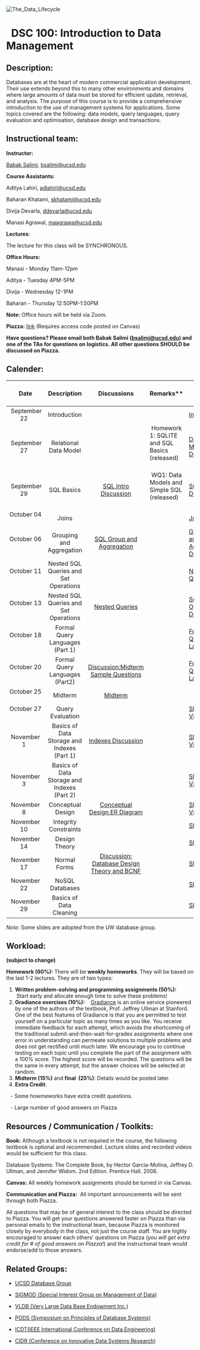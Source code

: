 ![The_Data_Lifecycle](fig/The_Data_Lifecycle.jpeg)

#   DSC 100: Introduction to Data Management



## Description:

Databases are at the heart of modern commercial application development. Their use extends beyond this to many other environments and domains where large amounts of data must be stored for efficient update, retrieval, and analysis. The purpose of this course is to provide a comprehensive introduction to the use of management systems for applications. Some topics covered are the following: data models, query languages, query evaluation and optimisation,  database design and transactions. 



## Instructional team:

**Instructor:**

[Babak Salimi](https://bsalimi.github.io/), bsalimi@ucsd.edu

**Course Assistants:**


Aditya Lahiri, [adlahiri@ucsd.edu](mailto:dlahiri@ucsd.edu)

Baharan Khatami, [skhatami@ucsd.edu](mailto:skhatami@ucsd.edu)

Divija Devarla, [ddevarla@ucsd.edu](mailto:ddevarla@ucsd.edu)

Manasi Agrawal, [maagrawa@ucsd.edu](mailto:maagrawa@ucsd.edu)

**Lectures**:

The lecture for this class will be SYNCHRONOUS. 


**Office Hours:**

Manasi - Monday 11am-12pm

Aditya - Tuesday 4PM-5PM

Divija - Wednesday 12-1PM

Baharan - Thursday 12:50PM-1:50PM

**Note:** Office hours will be held via Zoom. 



**Piazza:** [link](https://piazza.com/ucsd/fall2022/dsc100) (Requires access code posted on Canvas)

**Have questions? Please email both Babak Salimi (bsalimi@ucsd.edu) and one of the TAs for questions on logistics. All other questions SHOULD be discussed on Piazza.**



## **Calender:**

| Date |           Description           | Discussions | Remarks** | Lectures | **Optional Reading** |
| :--: | :-----------------------------: | :----: | ----- | --------------- | ---- |
|  September 22   | Introduction  |  |       | [Introduction](https://drive.google.com/file/d/1pQB7FZI2tlW_nvJr_jQ2qdU_U6GaF1dd/view?usp=sharing) | |
|  September 27   | Relational Data Model |   |  Homework 1: SQLITE and SQL Basics (released)    | [Data Models](https://drive.google.com/file/d/1pSuZ93Lr9bnfwIz_Yf3S2pbk-RQpISGB/view?usp=sharing) [Demo](https://drive.google.com/file/d/1QMaUIn5CEXc12PzHqc1zi2y5ckAiGSQ9/view?usp=sharing) | Sec. 2.1, 2.2, 2.3 |
|  September 29   | SQL Basics |  [SQL Intro Discussion](https://drive.google.com/file/d/18xJ4yL8ppvKclyjeExcsPJ8bNC_87Pas/view?usp=sharing) |  WQ1: Data Models and Simple SQL (released)    | [SQL Basics](https://drive.google.com/file/d/1rh1N9CjmJ3kl1Z3TO-RZKDtWMaAy86Bb/view?usp=sharing) [Demo](https://drive.google.com/file/d/1rVmq1wmhTSX-BhPyeAoMfA6WzVRm-2C9/view?usp=sharing) |  |
|October 04   | Joins  |  |       | [Joins](https://drive.google.com/file/d/1X-mmtFLGfBWT6_9nZGn-qbnRc40qZaYI/view?usp=sharing) [demo](https://drive.google.com/file/d/1XD7KWFOlzPU5eLDd-vrVTz-plcWD7M6-/view?usp=sharing) |
October 06   | Grouping and Aggregation  | [SQL Group and Aggregation](https://drive.google.com/file/d/1a4LIUbGWmMISF8AE5TvSLW_zi_xEArUl/view?usp=sharing) |       | [Grouping and Aggregation](https://drive.google.com/file/d/1vrK4KyrBIk3P-g_FPGfJ_J0Lb91lu98v/view?usp=sharing) [Demo](https://drive.google.com/file/d/1X53PbcIUrNSM5uuj8_4JI5UsC7FiEAgr/view?usp=sharing) [Data](https://drive.google.com/file/d/1vj9WdBOjQ-na8hCPGgDDFdTq-tA9_eTD/view?usp=sharing) | Sec. 6.1, 6.2|
October 11   | Nested SQL Queries and Set Operations |  |       | [Nested SQL Queries ](https://drive.google.com/file/d/1w0yMi1cEClMT8ytGyiCKLOWG7xKT-Z3J/view?usp=sharing)  | |
October 13   | Nested SQL Queries and Set Operations | [Nested Queries](https://cdn-uploads.piazza.com/paste/ktv2glv31db547/cff1ab69875ed36d6c5c73193c50271f13adbf4f8813d0e50f42a4f86774e51e/Discussion_Section3.pdf) |       | [Set Operations](https://drive.google.com/file/d/1w1Xz2mU5rqqH5jkq59abOPXDQNHmcfjk/view?usp=sharing) [Demo](https://drive.google.com/file/d/1w66L9F-HQB_MpFYUWtainh9IG0ZsXvag/view?usp=sharing) [Data](https://drive.google.com/file/d/1wVWVcHZyw5Zp1dFpruoGbktuk-gS0DVf/view?usp=sharing)  | |
| October 18    | Formal Query Languages (Part 1)  |  |       | [Formal Query Langaues](https://drive.google.com/file/d/1x-s7CQgRJem5ZMFn2Wy_p1hsRgRCAXaA/view?usp=sharing) | |
| October 20    | Formal Query Languages (Part2)  |[Discussion:Midterm Sample Questions](https://drive.google.com/file/d/15K00TrHQqTz0vF_GhNAU_WBn__VWebf_/view?usp=sharing)  |       | [Formal Query Langaues](https://drive.google.com/file/d/1x-s7CQgRJem5ZMFn2Wy_p1hsRgRCAXaA/view?usp=sharing) | |
| October 25    | Midterm  | [Midterm](https://drive.google.com/file/d/1DHbwxQhtlnIfDVsxxmfNVl2Nc9TUs95s/view?usp=sharing) |       |  | |
| October 27    | Query Evaluation  |  |       | [Slides](https://drive.google.com/file/d/1-txCsFSltz3bCZ1XzzHgZvVEkIOHVbqq/view?usp=sharing) [Video](https://drive.google.com/file/d/1bbTUvQhk7y0rPQj07m0fh31sTSJxTPpG/view?usp=sharing) | |
| November 1    | Basics of Data Storage and Indexes (Part 1)  | [Indexes Discussion](https://drive.google.com/drive/folders/1hVuBhv1L1QLwrOlukATRKp_7FkJ8Rt0U?usp=sharing) |       | [Slides](https://drive.google.com/file/d/105MgPTw9R8xg9qbkBQu3cU6ayZ619RTN/view?usp=sharing) [Video](https://drive.google.com/file/d/109SVKzUmj5kJyBYIylO0xBp3ptNHBE7e/view?usp=sharing) | |
| November 3    | Basics of Data Storage and Indexes (Part 2)  |  |       | [Slides](https://drive.google.com/file/d/108kJ0W_cY0GH9ILHPXI4lG9n2OJHmLq1/view?usp=sharing) [Video](https://drive.google.com/file/d/10DYoOZ--vFSQstAxFfRclnDFPrbV_hbo/view?usp=sharing) | |
| November 8    | Conceptual Design | [Conceptual Design,ER Diagram](https://drive.google.com/file/d/17aNQKBjaigojCRg8Du4mraiEbG-UtXj-/view) |       | [Slides](https://drive.google.com/file/d/1VhaKeCqsdfCOsOjyUFb7IJUPMRrj4G-O/view?usp=sharing) [Video](https://drive.google.com/file/d/1Sl94noI8lRrt_jCNRNrD5lHFVEnsfKJB/view?usp=sharing)  | Sec. 4.1-4.6
 November 10    |Integrity Constraints|  |       |[Slides](https://drive.google.com/file/d/118dUFs5kPIprTBkqkia_ofForz8E6kVf/view?usp=sharing)   | 
| November 14    | Design Theory |  |       | [Slides](https://drive.google.com/file/d/152-0oCVXgGrF95w5TfvevTvkJBB-U-LA/view?usp=sharing)  |
| November 17    | Normal Forms |[Discussion: Database Design Theory and BCNF](https://drive.google.com/file/d/18pLhCMaIeXg0kdseO2QJix62qaIXtBFH/view?usp=sharing)  |       | [Slides](https://drive.google.com/file/d/1-e5gZOyYBa1y1gjqGgBvYkmAIu9ZRR5_/view?usp=sharing)  |
| November 22    | NoSQL Databases |  |       | [Slides](https://drive.google.com/file/d/15CRz9yUweEs0c6oFGnxti8YZcDc2fHxq/view?usp=sharing)  |
| November 29    | Basics of Data Cleaning |  |       | [Slides](https://drive.google.com/file/d/15PMKHzPh_VPCTiHDUGBmyX3-bSMPO8QY/view?usp=sharing)  |


*Note:*  Some slides are adopted from the UW database group. 


## Workload:

**(subject to change)**

**Homework (60%):** There will be **weekly homeworks**. They will be based on the last 1-2 lectures. They are of two types:

1. **Written problem-solving and programming assignments (50%):**
   Start early and allocate enough time to solve these problems! 
2. **Gradiance exercises (10%):**
   [Gradiance](https://www.gradiance.com/) is an online service pioneered by one of the authors of the textbook, Prof. Jeffrey Ullman at Stanford. One of the best features of Gradiance is that you are permitted to test yourself on a particular topic as many times as you like. You receive immediate feedback for each attempt, which avoids the shortcoming of the traditional submit-and-then-wait-for-grades assignments where one error in understanding can permeate solutions to multiple problems and does not get rectified until much later. We encourage you to continue testing on each topic until you complete the part of the assignment with a 100% score. The highest score will be recorded. The questions will be the same in every attempt, but the answer choices will be selected at random. 
3. **Midterm (15%)** and **final  (25%)**: Details would be posted later.
5. **Extra Credit**: 

   - Some howmeworks have extra credit questions.

   - Large number of good answers on Piazza.  

## Resources / Communication / Toolkits:

**Book:** Although a textbook is not required in the course, the following textbook is optional and recommended. Lecture slides and recorded videos would be sufficient for this class.

Database Systems: The Complete Book, by Hector Garcia-Molina, Jeffrey D. Ullman, and Jennifer Widom. 2nd Edition. Prentice Hall. 2008.

**Canvas:** All weekly homework assignments should be turned in via Canvas.

**Communication and Piazza:**  All important announcements will be sent through both Piazza.

All questions that may be of general interest to the class should be directed to Piazza. You will get your questions answered faster on Piazza than via personal emails to the instructional team, because Piazza is monitored closely by everybody in the class, not just the course staff. You are highly encouraged to answer each others' questions on Piazza (*you will get extra credit for # of good answers on Piazza!*) and the instructional team would endorse/add to those answers.



## Related Groups:

- [UCSD Database Group](https://dbucsd.github.io/)

- [SIGMOD (Special Interest Group on Management of Data)](https://www.google.com/url?q=https%3A%2F%2Fsigmod.org%2F&sa=D&sntz=1&usg=AFQjCNEv9sM8CpuOZ7oxWFX_20353W6NZw)

- [VLDB (Very Large Data Base Endowment Inc.)](https://www.google.com/url?q=https%3A%2F%2Fwww.vldb.org%2F&sa=D&sntz=1&usg=AFQjCNEN7a3TJIOhpq3OC7bw9DKWHhki-w)

- [PODS (Symposium on Principles of Database Systems)](https://www.google.com/url?q=https%3A%2F%2Fsigmod.org%2Fpods%2F&sa=D&sntz=1&usg=AFQjCNEy52V8Padws9vrgz2GoFYinNgG9Q)

- [ICDT(IEEE International Conference on Data Engineering)](http://ieee-icde.org/)

- [CIDR (Conference on Innovative Data Systems Research)](http://www.google.com/url?q=http%3A%2F%2Fcidrdb.org%2F&sa=D&sntz=1&usg=AFQjCNHZ5MTU545Lei9xcYfQR9fHHLan5w)
